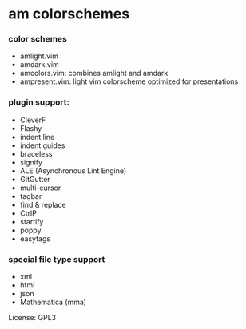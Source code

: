 # am colorschemes


### color schemes
 - amlight.vim
 - amdark.vim    
 - amcolors.vim:
   combines amlight and amdark
 - ampresent.vim:
   light vim colorscheme optimized for presentations

### plugin support:
 - CleverF         
 - Flashy         
 - indent line 
 - indent guides
 - braceless 
 - signify
 - ALE (Asynchronous Lint Engine)
 - GitGutter
 - multi-cursor
 - tagbar
 - find & replace
 - CtrlP
 - startify 
 - poppy
 - easytags

### special file type support
 - xml
 - html
 - json
 - Mathematica (mma)


License: GPL3
